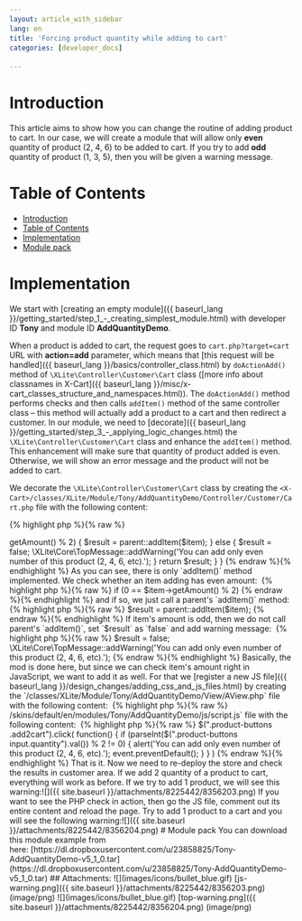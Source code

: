 ```yaml
---
layout: article_with_sidebar
lang: en
title: 'Forcing product quantity while adding to cart'
categories: [developer_docs]

---
```




# Introduction

This article aims to show how you can change the routine of adding product to cart. In our case, we will create a module that will allow only **even** quantity of product (2, 4, 6) to be added to cart. If you try to add **odd** quantity of product (1, 3, 5), then you will be given a warning message.

# Table of Contents

*   [Introduction](#introduction)
*   [Table of Contents](#table-of-contents)
*   [Implementation](#implementation)
*   [Module pack](#module-pack)

# Implementation

We start with [creating an empty module]({{ baseurl_lang }}/getting_started/step_1_-_creating_simplest_module.html) with developer ID **Tony** and module ID **AddQuantityDemo**.

When a product is added to cart, the request goes to `cart.php?target=cart` URL with **action=add** parameter, which means that [this request will be handled]({{ baseurl_lang }}/basics/controller_class.html) by `doActionAdd()` method of `\XLite\Controller\Customer\Cart` class ([more info about classnames in X-Cart]({{ baseurl_lang }}/misc/x-cart_classes_structure_and_namespaces.html)). The `doActionAdd()` method performs checks and then calls `addItem()` method of the same controller class – this method will actually add a product to a cart and then redirect a customer. In our module, we need to [decorate]({{ baseurl_lang }}/getting_started/step_3_-_applying_logic_changes.html) the `\XLite\Controller\Customer\Cart` class and enhance the `addItem()` method. This enhancement will make sure that quantity of product added is even. Otherwise, we will show an error message and the product will not be added to cart.

We decorate the `\XLite\Controller\Customer\Cart` class by creating the `<X-Cart>/classes/XLite/Module/Tony/AddQuantityDemo/Controller/Customer/Cart.php` file with the following content: 

{% highlight php %}{% raw %}
<?php
// vim: set ts=4 sw=4 sts=4 et:

namespace XLite\Module\Tony\AddQuantityDemo\Controller\Customer;

/**
 * \XLite\Controller\Customer\Cart
 */
abstract class Cart extends \XLite\Controller\Customer\Cart implements \XLite\Base\IDecorator
{
    protected function addItem($item)
    {
        if (0 == $item->getAmount() % 2) {
            $result = parent::addItem($item);
        } else {
            $result = false;
            \XLite\Core\TopMessage::addWarning('You can add only even number of this product (2, 4, 6, etc).');
        }

        return $result;
    }
}
{% endraw %}{% endhighlight %}

As you can see, there is only `addItem()` method implemented. We check whether an item adding has even amount: 

{% highlight php %}{% raw %}
if (0 == $item->getAmount() % 2)
{% endraw %}{% endhighlight %}

and if so, we just call a parent's `addItem()` method: 

{% highlight php %}{% raw %}
$result = parent::addItem($item);
{% endraw %}{% endhighlight %}

If item's amount is odd, then we do not call parent's `addItem()`, set `$result` as `false` and add warning message: 

{% highlight php %}{% raw %}
$result = false;
\XLite\Core\TopMessage::addWarning('You can add only even number of this product (2, 4, 6, etc).');
{% endraw %}{% endhighlight %}

Basically, the mod is done here, but since we can check item's amount right in JavaScript, we want to add it as well.

For that we [register a new JS file]({{ baseurl_lang }}/design_changes/adding_css_and_js_files.html) by creating the `<X-Cart>/classes/XLite/Module/Tony/AddQuantityDemo/View/AView.php` file with the following content: 

{% highlight php %}{% raw %}
<?php
// vim: set ts=4 sw=4 sts=4 et:

namespace XLite\Module\Tony\AddQuantityDemo\View;

/**
 * Abstract widget
 */
abstract class AView extends \XLite\View\AView implements \XLite\Base\IDecorator
{
    protected function getThemeFiles($adminZone = null)
    {
        $list = parent::getThemeFiles($adminZone);

        if (\XLite::getController() instanceof \XLite\Controller\Customer\Product) {
            $list[static::RESOURCE_JS][] = 'modules/Tony/AddQuantityDemo/js/script.js';
        }

        return $list;
    }
}
{% endraw %}{% endhighlight %}

This implementation will add our JS file to **product** **pages** only. Then, we create the `<X-Cart>/skins/default/en/modules/Tony/AddQuantityDemo/js/script.js` file with the following content: 

{% highlight php %}{% raw %}
$(".product-buttons .add2cart").click(
    function() 
    {
        if (parseInt($(".product-buttons input.quantity").val()) % 2 != 0) {
            alert('You can add only even number of this product (2, 4, 6, etc).');
            event.preventDefault();
        }
    }
)
{% endraw %}{% endhighlight %}

That is it. Now we need to re-deploy the store and check the results in customer area. If we add 2 quantity of a product to cart, everything will work as before. If we try to add 1 product, we will see this warning:![]({{ site.baseurl }}/attachments/8225442/8356203.png)

If you want to see the PHP check in action, then go the JS file, comment out its entire content and reload the page. Try to add 1 product to a cart and you will see the following warning:![]({{ site.baseurl }}/attachments/8225442/8356204.png)

# Module pack

You can download this module example from here: [https://dl.dropboxusercontent.com/u/23858825/Tony-AddQuantityDemo-v5_1_0.tar](https://dl.dropboxusercontent.com/u/23858825/Tony-AddQuantityDemo-v5_1_0.tar)

## Attachments:

![](images/icons/bullet_blue.gif) [js-warning.png]({{ site.baseurl }}/attachments/8225442/8356203.png) (image/png)  
![](images/icons/bullet_blue.gif) [top-warning.png]({{ site.baseurl }}/attachments/8225442/8356204.png) (image/png)